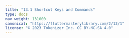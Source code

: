 ```yaml
---
title: "13.1 Shortcut Keys and Commands"
type: docs
nav_weight: 131000
canonical: "https://fluttermasterylibrary.com/2/13/1"
license: "© 2023 Tokenizer Inc. CC BY-NC-SA 4.0"
---
```

